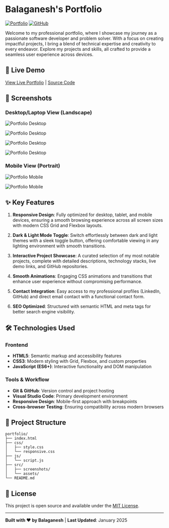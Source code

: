 # Balaganesh's Portfolio

[![Portfolio](https://img.shields.io/badge/Portfolio-Live-brightgreen)](https://bala1403.github.io/portfolio/)
[![GitHub](https://img.shields.io/badge/GitHub-Repository-blue)](https://github.com/BALA1403/portfolio)

Welcome to my professional portfolio, where I showcase my journey as a passionate software developer and problem solver. With a focus on creating impactful projects, I bring a blend of technical expertise and creativity to every endeavor. Explore my projects and skills, all crafted to provide a seamless user experience across devices.

## 🚀 Live Demo

[View Live Portfolio](https://bala1403.github.io/portfolio/) | [Source Code](https://github.com/BALA1403/portfolio)

## 📱 Screenshots

### Desktop/Laptop View (Landscape)

![Portfolio Desktop ](src/screenshots/screenshot01.png)


![Portfolio Desktop ](src/screenshots/screenshot02.png)


![Portfolio Desktop ](src/screenshots/screenshot03.png)


![Portfolio Desktop ](src/screenshots/screenshot04.png)

### Mobile View (Portrait)

![Portfolio Mobile ](src/screenshots/screenshot_mobile01.jpg)

![Portfolio Mobile ](src/screenshots/screenshot_mobile02.jpg)

## ✨ Key Features

1. **Responsive Design**: Fully optimized for desktop, tablet, and mobile devices, ensuring a smooth browsing experience across all screen sizes with modern CSS Grid and Flexbox layouts.

2. **Dark & Light Mode Toggle**: Switch effortlessly between dark and light themes with a sleek toggle button, offering comfortable viewing in any lighting environment with smooth transitions.

3. **Interactive Project Showcase**: A curated selection of my most notable projects, complete with detailed descriptions, technology stacks, live demo links, and GitHub repositories.

4. **Smooth Animations**: Engaging CSS animations and transitions that enhance user experience without compromising performance.

5. **Contact Integration**: Easy access to my professional profiles (LinkedIn, GitHub) and direct email contact with a functional contact form.

6. **SEO Optimized**: Structured with semantic HTML and meta tags for better search engine visibility.

## 🛠️ Technologies Used

### Frontend
- **HTML5**: Semantic markup and accessibility features
- **CSS3**: Modern styling with Grid, Flexbox, and custom properties
- **JavaScript (ES6+)**: Interactive functionality and DOM manipulation

### Tools & Workflow
- **Git & GitHub**: Version control and project hosting
- **Visual Studio Code**: Primary development environment
- **Responsive Design**: Mobile-first approach with breakpoints
- **Cross-browser Testing**: Ensuring compatibility across modern browsers

## 📂 Project Structure

```
portfolio/
├── index.html
├── css/
│   ├── style.css
│   └── responsive.css
├── js/
│   └── script.js
├── src/
│   ├── screenshots/
│   └── assets/
└── README.md
```

## 📄 License

This project is open source and available under the [MIT License](LICENSE).

---

**Built with ❤️ by Balaganesh** | **Last Updated**: January 2025